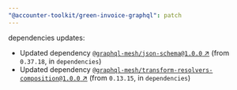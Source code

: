 ```yaml
---
"@accounter-toolkit/green-invoice-graphql": patch
---
```

dependencies updates:
  - Updated dependency [`@graphql-mesh/json-schema@1.0.0` ↗︎](https://www.npmjs.com/package/@graphql-mesh/json-schema/v/1.0.0) (from `0.37.18`, in `dependencies`)
  - Updated dependency [`@graphql-mesh/transform-resolvers-composition@1.0.0` ↗︎](https://www.npmjs.com/package/@graphql-mesh/transform-resolvers-composition/v/1.0.0) (from `0.13.15`, in `dependencies`)
